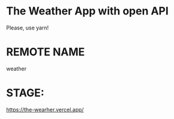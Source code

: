 # The Weather App with open API

Please, use yarn!

# REMOTE NAME

weather

# STAGE: 

https://the-wearher.vercel.app/